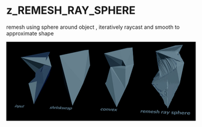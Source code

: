 # z_REMESH_RAY_SPHERE

remesh using sphere around object , iteratively raycast and smooth to approximate shape

![z_REMESH_RAY_SPHERE](https://raw.githubusercontent.com/CorvaeOboro/zenv/master/hip/z_REMESH_RAY_SPHERE/z_REMESH_RAY_SPHERE.jpg?raw=true "z_REMESH_RAY_SPHERE")
